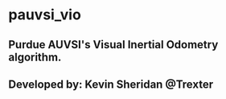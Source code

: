 # pauvsi_vio
## Purdue AUVSI's Visual Inertial Odometry algorithm.
## Developed by: Kevin Sheridan @Trexter
